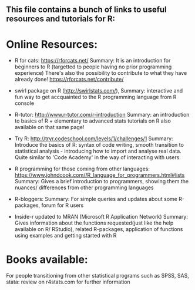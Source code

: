 ## This file contains a bunch of links to useful resources and tutorials for R:

# Online Resources:

- R for cats: https://rforcats.net/ 
Summary: It is an introduction for beginners to R (targetted to people having no prior programming experience)
There's also the possibility to contribute to what they have already done! https://rforcats.net/contribute/

- swirl package on R (http://swirlstats.com/), 
Summary: interactive and fun way to get accquainted to the R programming language from R console

- R-tutor: http://www.r-tutor.com/r-introduction 
Summary: an introduction to basics of R + elementary to advanced stats tutorials on R also available on that same page!

- Try R: http://tryr.codeschool.com/levels/1/challenges/1
Summary: Introduce the basics of R: syntax of code writing, smooth transition to statistical analysis - introducing how to import 
and analyse real data. Quite similar to 'Code Academy' in the way of interacting with users.

- R programming for those coming from other languages: https://www.johndcook.com//R_language_for_programmers.html#lists
Summary: Gives a brief introduction to programmers, showing them the nuances/ differences from other programming languages

- R-bloggers: 
Summary: For simple queries and updates about some R-packages, forum for R users

- Inside-r updated to MRAN (Microsoft R Application Network)
Summary: Gives information about the functions requested(just like the help available on R/ RStudio), related R-packages, 
application of functions using examples and getting started with R

# Books available:
For people transitioning from other statistical programs such as SPSS, SAS, stata:
review on r4stats.com for further information


